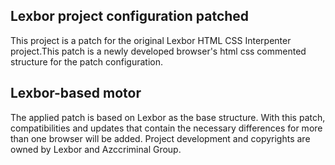 ## Lexbor project configuration patched
This project is a patch for the original Lexbor HTML CSS Interpenter project.This patch is a newly developed browser's html css commented structure for the patch configuration.
## Lexbor-based motor 
The applied patch is based on Lexbor as the base structure. With this patch, compatibilities and updates that contain the necessary differences for more than one browser will be added.
Project development and copyrights are owned by Lexbor and Azccriminal Group.
